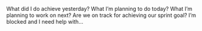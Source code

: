 What did I do achieve yesterday?
What I’m planning to do today?
What I’m planning to work on next? 
Are we on track for achieving our sprint goal?
I’m blocked and I need help with...
